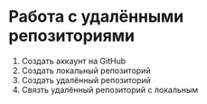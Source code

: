 # **Работа с удалёнными репозиториями**
1. Создать аккаунт на GitHub
2. Создать локальный репозиторий 
3. Создать удалённый репозиторий
4. Связть удалённый репозиторий с локальным
